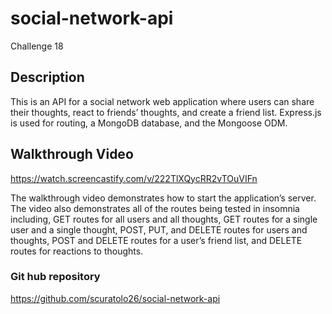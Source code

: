 # social-network-api
Challenge 18

## Description
This is an API for a social network web application where users can share their thoughts, react to friends’ thoughts, and create a friend list. Express.js is used for routing, a MongoDB database, and the Mongoose ODM.

## Walkthrough Video
https://watch.screencastify.com/v/222TlXQycRR2vTOuVIFn

The walkthrough video demonstrates how to start the application’s server. The video also demonstrates all of the routes being tested in insomnia including,  GET routes for all users and all thoughts, GET routes for a single user and a single thought, POST, PUT, and DELETE routes for users and thoughts, POST and DELETE routes for a user’s friend list, and DELETE routes for reactions to thoughts.

### Git hub repository 
https://github.com/scuratolo26/social-network-api
